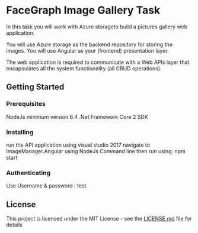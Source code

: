 # FaceGraph Image Gallery Task

In this task you will work with Azure storageto build a pictures gallery web application. 
 
You will use Azure storage as the backend repository for storing the images. You will use Angular as your (frontend) presentation layer. 
 
The web application is required to communicate with a Web APIs layer that encapsulates all the system functionality (all CRUD operations). 

## Getting Started



### Prerequisites

NodeJs minimum version 6.4
.Net Framework Core 2 SDK

### Installing

run the API application using visual studio 2017
navigate to ImageManager.Angular using NodeJs Command line then run using:
npm start

### Authenticating
Use Username & password : test

## License

This project is licensed under the MIT License - see the [LICENSE.md](LICENSE.md) file for details
